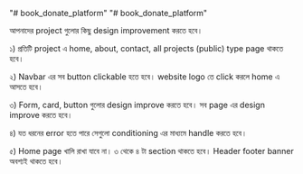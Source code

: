 "# book_donate_platform" 
"# book_donate_platform" 

আপনাদের project গুলোর কিছু design improvement করতে হবে। 

১) প্রতিটি project এ home, about, contact, all projects (public) type page থাকতে হবে। 

২) Navbar এর সব button clickable হতে হবে। website logo তে click করলে home এ আসতে হবে।

৩) Form, card, button গুলোর design improve করতে হবে। সব page এর design improve করতে হবে।

৪) যত ধরনের error হতে পারে সেগুলো conditioning এর মাধ্যমে handle করতে হবে।

৫) Home page খালি রাখা যাবে না। ৩ থেকে ৪ টা section থাকতে হবে। Header footer banner অবশ্যই থাকতে হবে।
